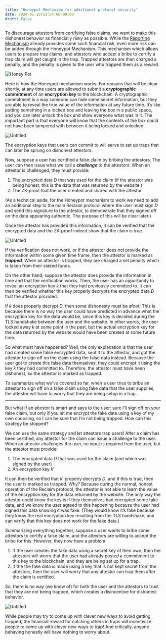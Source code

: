 ```yaml
---
title: "Honeypot Mechanism for additional protocol security"
date: 2024-01-16T13:54:06-08:00
draft: False
---
```

To discourage attestors from certifying false claims, we want to make this dishonest behavior as financially risky as possible. While the [Reporting Mechanism](https://www.notion.so/Reporting-Mechanism-51306b54f4b94a4cba81090f7461acca?pvs=21) already provides some such financial risk, even more risk can be added through the Honeypot Mechanism. This mechanism which allows users to prepare trap claims, and attestors who accept a bribe to certify a trap claim will get caught in the trap. Trapped attestors are then charged a penalty, and the penalty is given to the user who trapped them as a reward.

![Honey Pot](/images/honey-pot-1.jpg)

Here is how the Honeypot mechanism works. For reasons that will be clear shortly, at any time users are allowed to submit a **************************cryptographic commitment************************** of an **************encryption key************** to the blockchain. A cryptographic commitment is a way someone can hide some secret information, but they are able to reveal the true value of the information at any future time. It’s like putting something in a locked box and leaving the box in a public space, and you can later unlock the box and show everyone what was in it. The important part is that everyone will know that the contents of the box could not have been tampered with between it being locked and unlocked. 

 

![Untitled](https://prod-files-secure.s3.us-west-2.amazonaws.com/a286e6c7-2514-47c8-a776-44b02bb2aa86/a004f6f6-cda0-47a2-b50a-0f6db5650458/Untitled.png)

The encryption keys that users can commit to will serve to set up traps that can later be sprung on dishonest attestors. 

Now, suppose a user has certified a false claim by bribing the attestors. The user can then issue what we call a *********challenge********* to the attestors. When an attestor is challenged, they must provide:

1. The encrypted data $D$ that was used for the claim (if the attestor was being honest, this is the data that was returned by the website.)
2. The ZK-proof that the user created and shared with the attestor

(As a technical aside, for the Honeypot mechanism to work we need to add an additional step to the main Reclaim protocol where the user must sign $D$ and send this signature to the attestor, to demonstrate that they signed off on the data appearing authentic. The purpose of this will be clear later.)

Once the attestor has provided this information, it can be verified that the encrypted data and the ZK-proof indeed show that the claim is true. 

![Untitled](https://prod-files-secure.s3.us-west-2.amazonaws.com/a286e6c7-2514-47c8-a776-44b02bb2aa86/00440360-e216-4d74-84fc-138c82ef2a67/Untitled.png)

If the verification does not work, or if the attestor does not provide the information within some given time frame, then the attestor is marked as *******trapped*******. When an attestor is trapped, they are charged a set penalty which is taken from their staked funds. 

On the other hand, suppose the attestor does provide the information in time and that the verification works. Then, the user has an opportunity to reveal an encryption key $k$ that they had previously committed to. It can then be verified whether this key properly decrypts the encrypted data $D$ that the attestor provided. 

If $k$ does properly decrypt $D$, then some dishonesty must be afoot! This is because there is no way the user could have predicted in advance what the encryption key for the data would be, since this key is decided during the TLS handshake between the user and the website. In other words, the user locked away $k$ at some point in the past, but the actual encryption key for the data returned by the website would have been created at some future time. 

So what must have happened? Well, the only explanation is that the user had created some false encrypted data, sent it to the attestor, and got the attestor to sign off on the claim using the false data instead. Because the user got to create this false data themselves, they could encrypt it using the key $k$ they had committed to. Therefore, the attestor must have been dishonest, so the attestor is marked as trapped.

To summarize what we’ve covered so far, when a user tries to bribe an attestor to sign off on a false claim using fake data that the user supplies, the attestor will have to worry that they are being setup in a trap. 

---

But what if an attestor is smart and says to the user: sure I’ll sign off on your false claim, but only if you let me encrypt the fake data using a key of my own choosing, so I can be sure that I’m not being trapped. How can this strategy be stopped?

We can use the same strategy and let attestors trap users! After a claim has been certified, any attestor for the claim can issue a challenge to the user. When an attestor challenges the user, no input is required from the user, but the attestor must provide:

1. The encrypted data $D$ that was used for the claim (and which was signed by the user)
2. An encryption key $k'$ 

It can then be verified that $k'$ properly decrypts $D$, and if this is true, then the user is marked as trapped. Why? Because during the normal, honest operation of the Reclaim protocol, the attestor is not able to learn the value of the encryption key for the data returned by the website. The only way the attestor could know the key is if they themselves had encrypted some fake data, and we know the user agreed to this happening because the user had signed this data knowing it was fake. (They would know it’s fake because they know the real encryption key resulting from the TLS handshake, and can verify that this key does not work for the fake data.)     

Summarizing everything together, suppose a user wants to bribe some attestors to certify a false claim, and the attestors are willing to accept the bribe for this. However, they now have a problem: 

1. If the user creates the fake data using a secret key of their own, then the attestors will worry that the user had already posted a commitment to this key to the blockchain, and they are being set up for a trap. 
2. If the the fake data is made using a key that is not kept secret from the attestors, then the user will worry that any attestor can trap them after the claim is certified. 

So, there is no way (we know of) for both the user and the attestors to trust that they are not being trapped, which creates a disincentive for dishonest behavior. 

![Untitled](https://prod-files-secure.s3.us-west-2.amazonaws.com/a286e6c7-2514-47c8-a776-44b02bb2aa86/c039c6c3-c41d-4761-b3ff-56adfe265180/Untitled.png)

While people may try to come up with clever new ways to avoid getting trapped, the financial reward for catching others in traps will incentivize people to come up with clever new ways to trap! And critically, anyone behaving honestly will have nothing to worry about.
